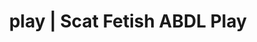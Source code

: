 ---
categories:
- Fantasy Kink
- Shibari
- ABDL Play
- Gothic Erotica
- Alt Aesthetic
image: /assets/images/1747714218857.jpg
layout: post
schema:
  description: Premium adult content featuring Scat Fetish, ABDL Play. High-quality
    visuals with sensual themes.
  keywords:
  - ABDL Play
  - Interactive NSFW
  - POV Erotica
  - Gender-Fluid
  - Erotic Audiobooks
  - Scat Fetish
  name: 1747714218857 | Scat Fetish ABDL Play
  type: VisualArtwork
seo:
  description: Featured content with high-quality Scat Fetish, ABDL Play. HD images
    available.
  keywords: Scat Fetish, ABDL Play
  og_image: /assets/images/1747714218857.jpg
  schema_type: VisualArtwork
tags:
- '#play'
- Scat Fetish
- ABDL Play
title: play | Scat Fetish ABDL Play
---